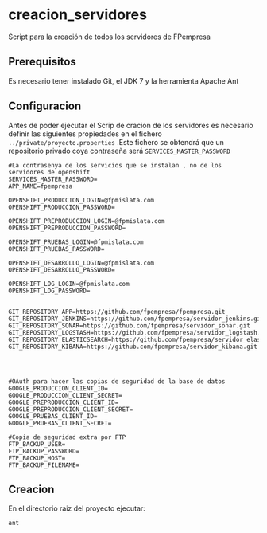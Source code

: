 # creacion_servidores


Script para la creación de todos los servidores de FPempresa

## Prerequisitos
Es necesario tener instalado Git, el JDK 7 y la herramienta Apache Ant

## Configuracion 
Antes de poder ejecutar el Scrip de cracion de los servidores es necesario definir las siguientes propiedades
en el fichero `../private/proyecto.properties` .Este fichero se obtendrá que un repositorio privado coya contraseña será `SERVICES_MASTER_PASSWORD`

	#La contrasenya de los servicios que se instalan , no de los servidores de openshift
	SERVICES_MASTER_PASSWORD=
	APP_NAME=fpempresa

	OPENSHIFT_PRODUCCION_LOGIN=@fpmislata.com
	OPENSHIFT_PRODUCCION_PASSWORD=

	OPENSHIFT_PREPRODUCCION_LOGIN=@fpmislata.com
	OPENSHIFT_PREPRODUCCION_PASSWORD=

	OPENSHIFT_PRUEBAS_LOGIN=@fpmislata.com
	OPENSHIFT_PRUEBAS_PASSWORD=

	OPENSHIFT_DESARROLLO_LOGIN=@fpmislata.com
	OPENSHIFT_DESARROLLO_PASSWORD=

	OPENSHIFT_LOG_LOGIN=@fpmislata.com
	OPENSHIFT_LOG_PASSWORD=


	GIT_REPOSITORY_APP=https://github.com/fpempresa/fpempresa.git
	GIT_REPOSITORY_JENKINS=https://github.com/fpempresa/servidor_jenkins.git
	GIT_REPOSITORY_SONAR=https://github.com/fpempresa/servidor_sonar.git
	GIT_REPOSITORY_LOGSTASH=https://github.com/fpempresa/servidor_logstash.git
	GIT_REPOSITORY_ELASTICSEARCH=https://github.com/fpempresa/servidor_elasticsearch.git
	GIT_REPOSITORY_KIBANA=https://github.com/fpempresa/servidor_kibana.git

	

	
	#OAuth para hacer las copias de seguridad de la base de datos
	GOOGLE_PRODUCCION_CLIENT_ID=
	GOOGLE_PRODUCCION_CLIENT_SECRET=
	GOOGLE_PREPRODUCCION_CLIENT_ID=
	GOOGLE_PREPRODUCCION_CLIENT_SECRET=
	GOOGLE_PRUEBAS_CLIENT_ID=
	GOOGLE_PRUEBAS_CLIENT_SECRET=

	#Copia de seguridad extra por FTP
	FTP_BACKUP_USER=
	FTP_BACKUP_PASSWORD=
	FTP_BACKUP_HOST=
	FTP_BACKUP_FILENAME=
	
## Creacion

En el directorio raiz del proyecto ejecutar:

    ant
